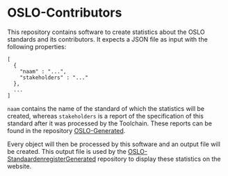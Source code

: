 # OSLO-Contributors

This repository contains software to create statistics about the OSLO standards and its contributors. It expects a JSON file as input with the following properties:
```
[
  {
    "naam" : "...",
    "stakeholders" : "..."
  },
  ...
]
```

`naam` contains the name of the standard of which the statistics will be created, whereas `stakeholders` is a report of the specification of this standard after it was processed by the Toolchain. These reports can be found in 
the repository [OSLO-Generated](https://github.com/Informatievlaanderen/OSLO-Generated).

Every object will then be processed by this software and an output file will be created. This output file is used by the 
[OSLO-StandaardenregisterGenerated](https://github.com/Informatievlaanderen/OSLO-StandaardenregisterGenerated) repository to display these statistics on the website.
